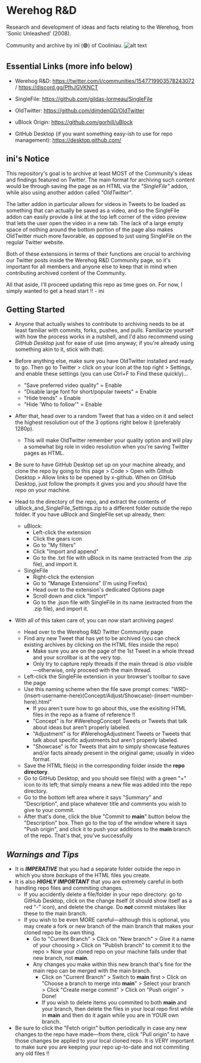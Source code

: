 # Werehog R&D
Research and development of ideas and facts relating to the Werehog, from 'Sonic Unleashed' (2008).

Community and archive by ini (🟣) of Cooliniau.
![alt text](https://pbs.twimg.com/media/FwI8kIAWIAENVJ-?format=jpg&name=900x900)

## **Essential Links (more info below)**

- Werehog R&D: https://twitter.com/i/communities/1547719903578243072 / https://discord.gg/PfhJGVKNCT

- SingleFile: https://github.com/gildas-lormeau/SingleFile

- OldTwitter: https://github.com/dimdenGD/OldTwitter

- uBlock Origin: https://github.com/gorhill/uBlock

- GitHub Desktop (if you want something easy-ish to use for repo management): https://desktop.github.com/

## **ini's Notice**

This repository's goal is to archive at least MOST of the Community's ideas and findings featured on Twitter. 
The main format for archiving such content would be through saving the page as an HTML via the *"SingleFile"* addon, while also using another addon called *"OldTwitter"*.

The latter addon in particular allows for videos in Tweets to be loaded as something that can actually be saved as a video, and so the SingleFile addon can easily provide a link at the top left corner of the video preview that lets the user open the video in a new tab. The lack of a large empty space of nothing around the bottom portion of the page also makes OldTwitter much more favorable, as opposed to just using SingleFile on the regular Twitter website.

Both of these extensions in terms of their functions are crucial to archiving our Twitter posts inside the Werehog R&D Community page, so it's important for all members and anyone else to keep that in mind when contributing archived content of the Community.

All that aside, I'll proceed updating this repo as time goes on. For now, I simply wanted to get a head start !! - ini

##  **Getting Started**

- Anyone that actually wishes to contribute to archiving needs to be at least familiar with commits, forks, pushes, and pulls. Familiarize yourself with how the process works in a nutshell, and I'd also recommend using *GitHub Desktop* just for ease of use (imo anyway; if you're already using something akin to it, stick with that).

- Before anything else, make sure you have OldTwitter installed and ready to go. Then go to Twitter > click on your icon at the top right > Settings, and enable these settings (you can use Ctrl+F to Find these quickly)...
  - "Save preferred video quality" = Enable
  - "Disable large font for short/popular tweets" = Enable
  - "Hide trends" = Enable
  - "Hide 'Who to follow'" = Enable
- After that, head over to a random Tweet that has a video on it and select the highest resolution out of the 3 options right below it (preferably 1280p).
  - This will make OldTwitter remember your quality option and will play a somewhat big role in video resolution when you're saving Twitter pages as HTML.

- Be sure to have GitHub Desktop set up on your machine already, and clone the repo by going to this page > Code > Open with Github Desktop > Allow links to be opened by x-github. When on GitHub Desktop, just follow the prompts it gives you and you *should* have the repo on your machine.

- Head to the directory of the repo, and extract the contents of uBlock_and_SingleFile_Settings.zip to a different folder outside the repo folder. If you have uBlock and SingleFile set up already, then:
  - uBlock:
    - Left-click the extension
    - Click the gears icon
    - Go to "My filters"
    - Click "Import and append"
    - Go to the .txt file with uBlock in its name (extracted from the .zip file), and import it.
  - SingleFile
    - Right-click the extension
    - Go to "Manage Extensions" (I'm using Firefox)
    - Head over to the extension's dedicated Options page
    - Scroll down and click "Import"
    - Go to the .json file with SingleFile in its name (extracted from the .zip file), and import it.

- With all of this taken care of, you can *now* start archiving pages!
  - Head over to the Werehog R&D Twitter Community page
  - Find any new Tweet that has yet to be archived (you can check existing archives by clicking on the HTML files inside the repo)
    - Make sure you are on the page of the 1st Tweet in a whole thread and your scrollbar is at the very top.
    - Only try to capture reply threads if the main thread is *also* visible—otherwise, only proceed with the main thread.
  - Left-click the SingleFile extension in your browser's toolbar to save the page
  - Use this naming scheme when the file save prompt comes: "WRD-(insert-username-here)(Concept/Adjust/Showcase)-(insert-number-here).html"
    - If you aren't sure how to go about this, use the exisiting HTML files in the repo as a frame of reference !!
    - "Concept" is for #WerehogConcept Tweets or Tweets that talk about ideas but aren't properly labeled.
    - "Adjustment" is for #WerehogAdjustment Tweets or Tweets that talk about specific adjustments but aren't properly labeled.
    - "Showcase" is for Tweets that aim to simply showcase features and/or facts already present in the original game; usually in video format.
  - Save the HTML file(s) in the corresponding folder inside the **repo directory**.
  - Go to GitHub Desktop, and you should see file(s) with a green "+" icon to its left; that simply means a new file was added into the repo directory.
  - Go to the bottom left area where it says "Summary" and "Description", and place whatever title and comments you wish to give to your commit.
  - After that's done, click the blue "Commit to **main**" button below the "Description" box. Then go to the top of the window where it says "Push origin", and click it to push your additions to the **main** branch of the repo. That's that, you've successfully

## *Warnings and Tips*
- It is ***IMPERATIVE*** that you had a separate folder outside the repo in which you store *backups* of the HTML files you create.
- It is also ***HIGHLY IMPORTANT*** that you are extremely careful in both handling repo files and commiting changes.
  - If you accidently delete a file/folder in your repo directory: go to GitHub Desktop, click on the change itself (it should show itself as a red "-" icon), and delete the change. Do ***not*** commit mistakes like these to the main branch.
  - If you wish to be even MORE careful—although this is optional, you may create a fork or new branch of the main branch that makes your cloned repo be its own thing.
    - Go to "Current Branch" > Click on "New branch" > Give it a name of your choosing > Click on "Publish branch" to commit it to the repo > Now your cloned repo on your machine falls under that new branch, not **main**.
    - Any changes you make within this new branch that's fine for the main repo can be merged with the main branch.
      - Click on "Current Branch" > Switch to **main** first > Click on "Choose a branch to merge into **main**" > Select your branch > Click "Create merge commit" > Click on "Push origin" > Done!
      - If you wish to delete items you commited to both **main** and your branch, then delete the files in your local repo first while in **main** and then do it again while you are in YOUR own branch.
- Be sure to click the "Fetch origin" button periodically in case any new changes to the repo have made—from there, click "Pull origin" to have those changes be applied to your local cloned repo. It is VERY important to make sure you are keeping your repo up-to-date and not commiting any old files !!
